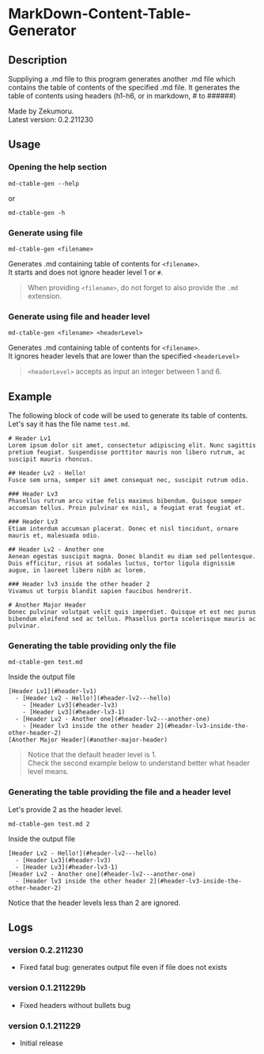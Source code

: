 # MarkDown-Content-Table-Generator
## Description
Suppliying a .md file to this program generates another .md file which contains the table of contents of the specified .md file. It generates the table of contents using headers (h1-h6, or in markdown, # to ######)

Made by Zekumoru.\
Latest version: 0.2.211230

## Usage
### Opening the help section
```
md-ctable-gen --help
```

or

```
md-ctable-gen -h
```

### Generate using file
```
md-ctable-gen <filename>
```

Generates .md containing table of contents for `<filename>`.\
It starts and does not ignore header level 1 or `#`.

> When providing `<filename>`, do not forget to also provide the `.md` extension.

### Generate using file and header level
```
md-ctable-gen <filename> <headerLevel>
```

Generates .md containing table of contents for `<filename>`.\
It ignores header levels that are lower than the specified `<headerLevel>`

> `<headerLevel>` accepts as input an integer between 1 and 6.

## Example
The following block of code will be used to generate its table of contents.\
Let's say it has the file name `test.md`.

```
# Header Lv1
Lorem ipsum dolor sit amet, consectetur adipiscing elit. Nunc sagittis pretium feugiat. Suspendisse porttitor mauris non libero rutrum, ac suscipit mauris rhoncus.

## Header Lv2 - Hello!
Fusce sem urna, semper sit amet consequat nec, suscipit rutrum odio.

### Header Lv3
Phasellus rutrum arcu vitae felis maximus bibendum. Quisque semper accumsan tellus. Proin pulvinar ex nisl, a feugiat erat feugiat et.

### Header Lv3
Etiam interdum accumsan placerat. Donec et nisl tincidunt, ornare mauris et, malesuada odio.

## Header Lv2 - Another one
Aenean egestas suscipit magna. Donec blandit eu diam sed pellentesque. Duis efficitur, risus at sodales luctus, tortor ligula dignissim augue, in laoreet libero nibh ac lorem.

### Header lv3 inside the other header 2
Vivamus ut turpis blandit sapien faucibus hendrerit.

# Another Major Header
Donec pulvinar volutpat velit quis imperdiet. Quisque et est nec purus bibendum eleifend sed ac tellus. Phasellus porta scelerisque mauris ac pulvinar.
```

### Generating the table providing only the file
```
md-ctable-gen test.md
```

Inside the output file
```
[Header Lv1](#header-lv1)
  - [Header Lv2 - Hello!](#header-lv2---hello)
    - [Header Lv3](#header-lv3)
    - [Header Lv3](#header-lv3-1)
  - [Header Lv2 - Another one](#header-lv2---another-one)
    - [Header lv3 inside the other header 2](#header-lv3-inside-the-other-header-2)
[Another Major Header](#another-major-header)
```

> Notice that the default header level is 1.\
> Check the second example below to understand better what header level means.

### Generating the table providing the file and a header level
Let's provide 2 as the header level.

```
md-ctable-gen test.md 2
```

Inside the output file
```
[Header Lv2 - Hello!](#header-lv2---hello)
  - [Header Lv3](#header-lv3)
  - [Header Lv3](#header-lv3-1)
[Header Lv2 - Another one](#header-lv2---another-one)
  - [Header lv3 inside the other header 2](#header-lv3-inside-the-other-header-2)
```

Notice that the header levels less than 2 are ignored.

## Logs
### version 0.2.211230
- Fixed fatal bug: generates output file even if file does not exists

### version 0.1.211229b
- Fixed headers without bullets bug

### version 0.1.211229
- Initial release
